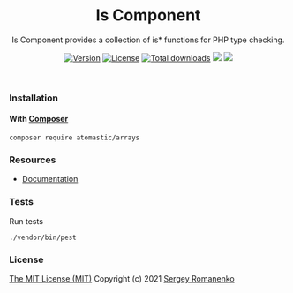 <h1 align="center">Is Component</h1>
<p align="center">
Is Component provides a collection of is* functions for PHP type checking.
</p>
<p align="center">
<a href="https://github.com/atomastic/is/releases"><img alt="Version" src="https://img.shields.io/github/release/atomastic/is.svg?label=version&color=green"></a> <a href="https://github.com/atomastic/is"><img src="https://img.shields.io/badge/license-MIT-blue.svg?color=green" alt="License"></a> <a href="https://packagist.org/packages/atomastic/is"><img src="https://poser.pugx.org/atomastic/arrays/downloads" alt="Total downloads"></a> <img src="https://github.com/atomastic/is/workflows/Static%20Analysis/badge.svg?branch=dev"> <img src="https://github.com/atomastic/is/workflows/Tests/badge.svg">
</p>

<br>

### Installation

#### With [Composer](https://getcomposer.org)

```
composer require atomastic/arrays
```

### Resources
* [Documentation](https://digital.flextype.org/components/is)

### Tests

Run tests

```
./vendor/bin/pest
```

### License
[The MIT License (MIT)](https://github.com/atomastic/is/blob/master/LICENSE)
Copyright (c) 2021 [Sergey Romanenko](https://github.com/Awilum)
